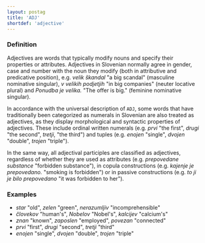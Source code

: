 ```yaml
---
layout: postag
title: 'ADJ'
shortdef: 'adjective'
---
```


### Definition

Adjectives are words that typically modify nouns and specify their properties or attributes. Adjectives in Slovenian normally agree in gender, case and number with the noun they modify (both in attributive and predicative position), e.g. _velik škandal_ "a big scandal" (masculine nominative singular), _v velikih podjetjih_ "in big companies" (neuter locative plural) and _Ponudba je velika._ "The offer is big." (feminine nominative singular). 

In accordance with the universal description of `ADJ`, some words that have traditionally been categorized as numerals in Slovenian are also treated as adjectives, as they display morphological and syntactic properties of adjectives. These include ordinal written numerals (e.g. _prvi_ "the first", _drugi_ "the second", _tretji_, "the third") and tuples (e.g. _enojen_ "single", _dvojen_ "double", _trojen_ "triple").

In the same way, all adjectival participles are classified as adjectives, regardless of whether they are used as attributes (e.g. _prepovedane substance_ "forbidden substance"), in copula constructions (e.g. _kajenje je prepovedano._ "smoking is forbidden") or in passive constructions (e.g. _to ji je bilo prepovedano_ "it was forbidden to her").

### Examples

- _star_ "old", _zelen_ "green", _nerazumljiv_ "incomprehensible"
- _človekov_ "human's", _Nobelov_ "Nobel's", _kalcijev_ "calcium's"
- _znan_ "known", _zaposlen_ "employed", _povezan_ "connected"
- _prvi_ "first", _drugi_ "second", _tretji_ "third"
- _enojen_ "single", _dvojen_ "double", _trojen_ "triple"
